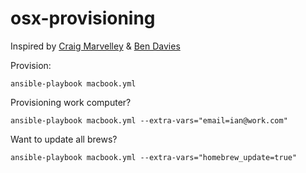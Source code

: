 osx-provisioning
================

Inspired by [Craig Marvelley](https://github.com/craigmarvelley/macbook-provisioning) & [Ben Davies](https://github.com/bendavies/osx-provisioning)

Provision:

```ansible-playbook macbook.yml```

Provisioning work computer?

```ansible-playbook macbook.yml --extra-vars="email=ian@work.com"```

Want to update all brews?

```ansible-playbook macbook.yml --extra-vars="homebrew_update=true"```
